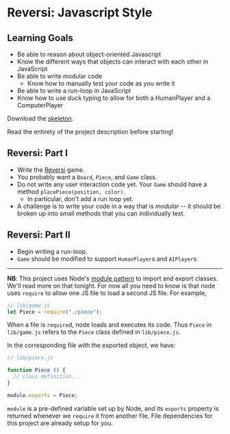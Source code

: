 # Reversi: Javascript Style

## Learning Goals

+ Be able to reason about object-oriented Javascript
+ Know the different ways that objects can interact with each other in JavaScript
+ Be able to write modular code
  + Know how to manually test your code as you write it
+ Be able to write a run-loop in JavaScript
+ Know how to use duck typing to allow for both a HumanPlayer and a ComputerPlayer

Download the [skeleton][reversi-skeleton].

[reversi-skeleton]: https://github.com/appacademy/curriculum/blob/master/javascript/projects/js_reversi/skeleton.zip?raw=true

Read the entirety of the project description before starting!

## Reversi: Part I

* Write the [Reversi][reversi] game.
* You probably want a `Board`, `Piece`, and `Game` class.
* Do not write any user interaction code yet. Your `Game` should have a
  method `placePiece(position, color)`.
    * In particular, don't add a run loop yet.
* A challenge is to write your code in a way that is *modular* -- it
  should be broken up into small methods that you can individually
  test.

[reversi]: http://en.wikipedia.org/wiki/Reversi

## Reversi: Part II

* Begin writing a run-loop.
* `Game` should be modified to support `HumanPlayer`s and `AIPlayer`s.

---

**NB**: This project uses Node's [module pattern][module-pattern] to import and
export classes. We'll read more on that tonight. For now all you need to know
is that node uses `require` to allow one JS file to load a second JS file. For
example,

```js
// lib/game.js
let Piece = require("./piece");
```

When a file is `require`d, node loads and executes its code. Thus `Piece` in
`lib/game.js` refers to the `Piece` class defined in `lib/piece.js`.

In the corresponding file with the exported object, we have:

```js
// lib/piece.js

function Piece () {
  // class definition...
}

module.exports = Piece;
```

`module` is a pre-defined variable set up by Node, and its `exports` property is
returned whenever we `require` it from another file. File dependencies for this
project are already setup for you.

[module-pattern]: https://github.com/appacademy/curriculum/blob/master/javascript/readings/module-pattern.md
